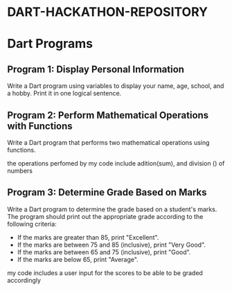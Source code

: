 # DART-HACKATHON-REPOSITORY

# Dart Programs



## Program 1: Display Personal Information
Write a Dart program using variables to display your name, age, school, and a hobby. Print it in one logical sentence.

## Program 2: Perform Mathematical Operations with Functions
Write a Dart program that performs two mathematical operations using functions.

the operations perfomed by my code include adition(sum), and division () of numbers

## Program 3: Determine Grade Based on Marks
Write a Dart program to determine the grade based on a student's marks. The program should print out the appropriate grade according to the following criteria:
- If the marks are greater than 85, print "Excellent".
- If the marks are between 75 and 85 (inclusive), print "Very Good".
- If the marks are between 65 and 75 (inclusive), print "Good".
- If the marks are below 65, print "Average".

my code includes a user input for the scores to be able to be graded accordingly
